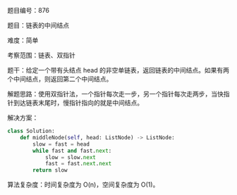 题目编号：876

题目：链表的中间结点

难度：简单

考察范围：链表、双指针

题干：给定一个带有头结点 head 的非空单链表，返回链表的中间结点。如果有两个中间结点，则返回第二个中间结点。

解题思路：使用双指针法，一个指针每次走一步，另一个指针每次走两步，当快指针到达链表末尾时，慢指针指向的就是中间结点。

解决方案：

```python
class Solution:
    def middleNode(self, head: ListNode) -> ListNode:
        slow = fast = head
        while fast and fast.next:
            slow = slow.next
            fast = fast.next.next
        return slow
```

算法复杂度：时间复杂度为 O(n)，空间复杂度为 O(1)。